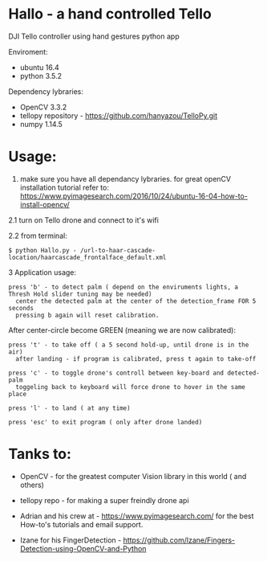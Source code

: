 # Hallo - a hand controlled Tello
DJI Tello controller using hand gestures python app


Enviroment:
* ubuntu 16.4
* python 3.5.2

Dependency lybraries:
* OpenCV 3.3.2
* tellopy repository - https://github.com/hanyazou/TelloPy.git
* numpy 1.14.5

# Usage:

1. make sure you have all dependancy lybraries.
  for great openCV installation tutorial refer to:
  https://www.pyimagesearch.com/2016/10/24/ubuntu-16-04-how-to-install-opencv/

2.1 turn on Tello drone and connect to it's wifi

2.2 from terminal: 

    $ python Hallo.py - /url-to-haar-cascade-location/haarcascade_frontalface_default.xml

3
  Application usage:
   
    press 'b' - to detect palm ( depend on the enviruments lights, a Thresh Hold slider tuning may be needed)
      center the detected palm at the center of the detection_frame FOR 5 seconds 
      pressing b again will reset calibration.
    
  After center-circle become GREEN (meaning we are now calibrated):
  
    press 't' - to take off ( a 5 second hold-up, until drone is in the air)
      after landing - if program is calibrated, press t again to take-off
      
    press 'c' - to toggle drone's controll between key-board and detected-palm
      toggeling back to keyboard will force drone to hover in the same place
      
    press 'l' - to land ( at any time)
  
    press 'esc' to exit program ( only after drone landed)
    

# Tanks to:
* OpenCV - for the greatest computer Vision library in this world ( and others)

* tellopy repo - for making a super freindly drone api

* Adrian and his crew at - https://www.pyimagesearch.com/ for the best How-to's tutorials
  and email support.
  
* Izane for his FingerDetection - https://github.com/lzane/Fingers-Detection-using-OpenCV-and-Python
